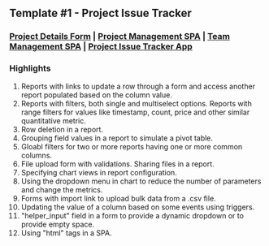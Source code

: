 ## Template #1 - Project Issue Tracker       
     
### [Project Details Form](https://app1.cliosight.com/app/forms/271/show/public?noNavbar=true)  |  [Project Management SPA](https://app1.cliosight.com/app/pages/160/show?noNavbar=true)  |  [Team Management SPA](https://app1.cliosight.com/app/pages/161/show?noNavbar=true)  |  [Project Issue Tracker App](https://app1.cliosight.com/app/applications/1/show)            

### Highlights      
1. Reports with links to update a row through a form and access another report populated based on the column value.     
2. Reports with filters, both single and multiselect options. Reports with range filters for values like timestamp, count, price and other similar quantitative metric.      
3. Row deletion in a report.     
4. Grouping field values in a report to simulate a pivot table.    
5. Gloabl filters for two or more reports having one or more common columns.          
6. File upload form with validations. Sharing files in a report.      
7. Specifying chart views in report configuration.                       
8. Using the dropdown menu in chart to reduce the number of parameters and change the metrics.      
9. Forms with import link to upload bulk data from a .csv file.             
10. Updating the value of a column based on some events using triggers.        
11. "helper_input" field in a form to provide a dynamic dropdown or to provide empty space.             
12. Using "html" tags in a SPA.    
 


